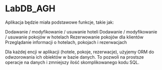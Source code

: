 # LabDB_AGH
Aplikacja będzie miała podstawowe funkcje, takie jak:

Dodawanie / modyfikowanie / usuwanie hoteli
Dodawanie / modyfikowanie / usuwanie pokojów w hotelach
Rezerwowanie pokojów dla klientów
Przeglądanie informacji o hotelach, pokojach i rezerwacjach

Dla każdej encji w aplikacji (hotele, pokoje, rezerwacje), użyjemy ORM do odwzorowania ich obiektów w bazie danych. To pozwoli na prostsze operacje na danych i zmniejszy ilość skomplikowanego kodu SQL.
